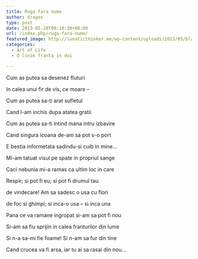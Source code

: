 ```yaml
---
title: Ruga fara nume
author: dragos
type: post
date: 2013-05-28T00:10:38+00:00
url: /index.php/ruga-fara-nume/
featured_image: http://lunaticthinker.me/wp-content/uploads/2013/05/black-roses-burning-sculpture.jpg
categories:
  - Art of Life
  - O linie franta in doi

---
```

Cum as putea sa desenez fluturi
  
In calea unui fir de vis, ce moare &#8211;
  
Cum as putea sa-ti arat sufletul
  
Cand l-am inchis dupa atatea gratii
  
Cum as putea sa-ti intind mana intru izbavire
  
Cand singura icoana de-am sa pot s-o port
  
E bestia informetata sadindu-si cuib in mine&#8230;

Mi-am tatuat visul pe spate in propriul sange
  
Caci nebunia mi-a ramas ca ultim loc in care<!--more-->


  
Respir; si pot fi eu; si pot fi drumul tau
  
de vindecare! Am sa sadesc o usa cu flori
  
de foc si ghimpi; si inca-o usa &#8211; si inca una
  
Pana ce va ramane ingropat si-am sa pot fi nou
  
Si-am sa fiu sprijin in calea franturilor din lume
  
Si n-a sa-mi fie foame! Si n-am sa fur din tine
  
Cand crucea va fi arsa, iar tu ai sa rasai din nou&#8230;